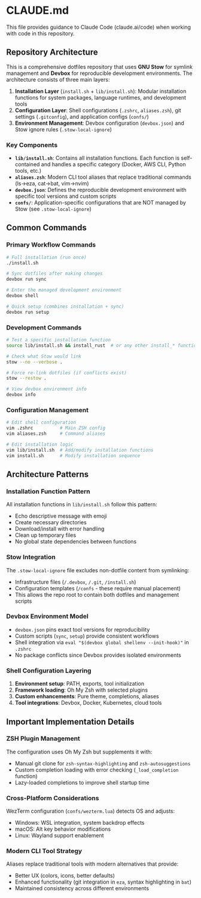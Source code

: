 # CLAUDE.md

This file provides guidance to Claude Code (claude.ai/code) when working with code in this repository.

## Repository Architecture

This is a comprehensive dotfiles repository that uses **GNU Stow** for symlink management and **Devbox** for reproducible development environments. The architecture consists of three main layers:

1. **Installation Layer** (`install.sh` + `lib/install.sh`): Modular installation functions for system packages, language runtimes, and development tools
2. **Configuration Layer**: Shell configurations (`.zshrc`, `aliases.zsh`), git settings (`.gitconfig`), and application configs (`confs/`)
3. **Environment Management**: Devbox configuration (`devbox.json`) and Stow ignore rules (`.stow-local-ignore`)

### Key Components

- **`lib/install.sh`**: Contains all installation functions. Each function is self-contained and handles a specific category (Docker, AWS CLI, Python tools, etc.)
- **`aliases.zsh`**: Modern CLI tool aliases that replace traditional commands (ls→eza, cat→bat, vim→nvim)
- **`devbox.json`**: Defines the reproducible development environment with specific tool versions and custom scripts
- **`confs/`**: Application-specific configurations that are NOT managed by Stow (see `.stow-local-ignore`)

## Common Commands

### Primary Workflow Commands

```bash
# Full installation (run once)
./install.sh

# Sync dotfiles after making changes
devbox run sync

# Enter the managed development environment
devbox shell

# Quick setup (combines installation + sync)
devbox run setup
```

### Development Commands

```bash
# Test a specific installation function
source lib/install.sh && install_rust  # or any other install_* function

# Check what Stow would link
stow --no --verbose .

# Force re-link dotfiles (if conflicts exist)
stow --restow .

# View devbox environment info
devbox info
```

### Configuration Management

```bash
# Edit shell configuration
vim .zshrc          # Main ZSH config
vim aliases.zsh     # Command aliases

# Edit installation logic
vim lib/install.sh  # Add/modify installation functions
vim install.sh      # Modify installation sequence
```

## Architecture Patterns

### Installation Function Pattern

All installation functions in `lib/install.sh` follow this pattern:

- Echo descriptive message with emoji
- Create necessary directories
- Download/install with error handling
- Clean up temporary files
- No global state dependencies between functions

### Stow Integration

The `.stow-local-ignore` file excludes non-dotfile content from symlinking:

- Infrastructure files (`/.devbox`, `/.git`, `/install.sh`)
- Configuration templates (`/confs` - these require manual placement)
- This allows the repo root to contain both dotfiles and management scripts

### Devbox Environment Model

- `devbox.json` pins exact tool versions for reproducibility
- Custom scripts (`sync`, `setup`) provide consistent workflows
- Shell integration via `eval "$(devbox global shellenv --init-hook)"` in `.zshrc`
- No package conflicts since Devbox provides isolated environments

### Shell Configuration Layering

1. **Environment setup**: PATH, exports, tool initialization
2. **Framework loading**: Oh My Zsh with selected plugins
3. **Custom enhancements**: Pure theme, completions, aliases
4. **Tool integrations**: Devbox, Docker, Kubernetes, cloud tools

## Important Implementation Details

### ZSH Plugin Management

The configuration uses Oh My Zsh but supplements it with:

- Manual git clone for `zsh-syntax-highlighting` and `zsh-autosuggestions`
- Custom completion loading with error checking (`_load_completion` function)
- Lazy-loaded completions to improve shell startup time

### Cross-Platform Considerations

WezTerm configuration (`confs/wezterm.lua`) detects OS and adjusts:

- Windows: WSL integration, system backdrop effects
- macOS: Alt key behavior modifications
- Linux: Wayland support enablement

### Modern CLI Tool Strategy

Aliases replace traditional tools with modern alternatives that provide:

- Better UX (colors, icons, better defaults)
- Enhanced functionality (git integration in `eza`, syntax highlighting in `bat`)
- Maintained consistency across different environments

